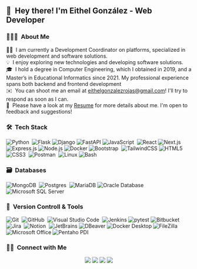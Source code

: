 ## 👋 &nbsp;Hey there! I'm Eithel González - Web Developer

### 👨🏻‍💻 &nbsp;About Me

👨‍💻 &nbsp;I am currently a Development Coordinator on platforms, specialized in web development and software solutions.\
💡 &nbsp;I enjoy exploring new technologies and developing software solutions.\
🎓 &nbsp;I hold a degree in Computer Engineering, which I obtained in 2019, and a Master’s in Educational Informatics since 2021. My professional experience spans both backend and frontend development\
✉️ &nbsp;You can shoot me an email at eithelgonzalezrojas@gmail.com! I'll try to respond as soon as I can.\
📄 &nbsp;Please have a look at my [Resume](https://drive.google.com/file/d/1XtBs4d5njwyOqtaySwemBx7Ri5UJWXZV/view?usp=sharing) for more details about me. I'm open to feedback and suggestions!

### 🛠 &nbsp;Tech Stack

![Python](https://img.shields.io/badge/python-3670A0?style=for-the-badge&logo=python&logoColor=ffdd54)&nbsp;
![Flask](https://img.shields.io/badge/flask-000000?style=for-the-badge&logo=flask&logoColor=white)
![Django](https://img.shields.io/badge/django-092E20?style=for-the-badge&logo=django&logoColor=white)
![FastAPI](https://img.shields.io/badge/fastapi-009688?style=for-the-badge&logo=fastapi&logoColor=white)
![JavaScript](https://img.shields.io/badge/javascript-%23323330.svg?style=for-the-badge&logo=javascript&logoColor=%23F7DF1E)&nbsp;
![React](https://img.shields.io/badge/react-61DAFB?style=for-the-badge&logo=react&logoColor=black)
![Next.js](https://img.shields.io/badge/next.js-000000?style=for-the-badge&logo=nextdotjs&logoColor=white)
![Express.js](https://img.shields.io/badge/express.js-000000?style=for-the-badge&logo=express&logoColor=white)
![Node.js](https://img.shields.io/badge/node.js-339933?style=for-the-badge&logo=nodedotjs&logoColor=white)
![Docker](https://img.shields.io/badge/docker-2496ED?style=for-the-badge&logo=docker&logoColor=white)
![Bootstrap](https://img.shields.io/badge/bootstrap-%23563D7C.svg?style=for-the-badge&logo=bootstrap&logoColor=white)&nbsp;
![TailwindCSS](https://img.shields.io/badge/tailwindcss-%2338B2AC.svg?style=for-the-badge&logo=tailwind-css&logoColor=white)
![HTML5](https://img.shields.io/badge/html5-%23E34F26.svg?style=for-the-badge&logo=html5&logoColor=white)&nbsp;
![CSS3](https://img.shields.io/badge/css3-%231572B6.svg?style=for-the-badge&logo=css3&logoColor=white)&nbsp;
![Postman](https://img.shields.io/badge/Postman-FF6C37?style=for-the-badge&logo=postman&logoColor=white)&nbsp;
![Linux](https://img.shields.io/badge/linux-FCC624?style=for-the-badge&logo=linux&logoColor=black)
![Bash](https://img.shields.io/badge/bash-4EAA25?style=for-the-badge&logo=gnubash&logoColor=white)

### 🗃 &nbsp;Databases

![MongoDB](https://img.shields.io/badge/MongoDB-%234ea94b.svg?style=for-the-badge&logo=mongodb&logoColor=white)&nbsp;
![Postgres](https://img.shields.io/badge/postgres-%23316192.svg?style=for-the-badge&logo=postgresql&logoColor=white)&nbsp;
![MariaDB](https://img.shields.io/badge/mariadb-003545?style=for-the-badge&logo=mariadb&logoColor=white)
![Oracle Database](https://img.shields.io/badge/oracle%20database-F80000?style=for-the-badge&logo=oracle&logoColor=white)
![Microsoft SQL Server](https://img.shields.io/badge/sql%20server-CC2927?style=for-the-badge&logo=microsoft%20sql%20server&logoColor=white)


### 🧰 &nbsp;Version Controll & Tools 

![Git](https://img.shields.io/badge/git-%23F05033.svg?style=for-the-badge&logo=git&logoColor=white)&nbsp;
![GitHub](https://img.shields.io/badge/github-%23121011.svg?style=for-the-badge&logo=github&logoColor=white)&nbsp;
![Visual Studio Code](https://img.shields.io/badge/Visual%20Studio%20Code-0078d7.svg?style=for-the-badge&logo=visual-studio-code&logoColor=white)&nbsp;
![Jenkins](https://img.shields.io/badge/jenkins-%232C5263.svg?style=for-the-badge&logo=jenkins&logoColor=white)
![pytest](https://img.shields.io/badge/pytest-0A9EDC?style=for-the-badge&logo=pytest&logoColor=white)
![Bitbucket](https://img.shields.io/badge/bitbucket-%230047B3.svg?style=for-the-badge&logo=bitbucket&logoColor=white)&nbsp;
![Jira](https://img.shields.io/badge/jira-%230A0FFF.svg?style=for-the-badge&logo=jira&logoColor=white)&nbsp;
![Notion](https://img.shields.io/badge/Notion-%23000000.svg?style=for-the-badge&logo=notion&logoColor=white)&nbsp;
![JetBrains](https://img.shields.io/badge/jetbrains-000000?style=for-the-badge&logo=jetbrains&logoColor=white)
![DBeaver](https://img.shields.io/badge/dbeaver-372923?style=for-the-badge&logo=dbeaver&logoColor=white)
![Docker Desktop](https://img.shields.io/badge/docker%20desktop-2496ED?style=for-the-badge&logo=docker&logoColor=white)
![FileZilla](https://img.shields.io/badge/filezilla-BF0000?style=for-the-badge&logo=filezilla&logoColor=white)
![Microsoft Office](https://img.shields.io/badge/microsoft%20office-D83B01?style=for-the-badge&logo=microsoft%20office&logoColor=white)
![Pentaho PDI](https://img.shields.io/badge/pentaho%20pdi-003545?style=for-the-badge&logo=pentaho&logoColor=white)

### 🤝🏻 &nbsp;Connect with Me

<p align="center">
<a href="https://www.linkedin.com/in/eigonzalezrojas/"><img src="https://img.shields.io/badge/-Eithel%20González%20Rojas-0077B5?style=flat&logo=Linkedin&logoColor=white"/></a>
<a href="mailto:eithelgonzalezrojas@gmail.com"><img src="https://img.shields.io/badge/-eithelgonzalezrojas-D14836?style=flat&logo=Gmail&logoColor=white"/></a>
<a href="https://www.instagram.com/eithel_08/"><img src="https://img.shields.io/badge/-eithel08-E4405F?style=flat&logo=Instagram&logoColor=white"/></a>
<a href="https://twitter.com/Eithel_08"><img src="https://img.shields.io/badge/-Eithel_08-1DA1F2?style=flat&logo=X&logoColor=white"/></a>
</p>
